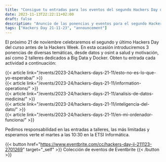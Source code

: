 ```yaml
---
title: "Consigue tu entradas para los eventos del segundo Hackers Day del curso 23/24"
date: 2023-11-13T22:22:11+02:00
draft: false
description: "Anuncio de las ponencias y eventos para el segundo Hackers Day del curso 2023/24"
tags: ["Hackers Day 21-11-23", "announcement"]
---
```


El próximo 21 de noviembre celebraremos el segundo y último Hackers Day del curso antes de la Hackers Week. En esta ocasión introduciremos 3 ponencias de diversas temáticas, desde datos y osint a salud y motivación, así como 2 talleres dedicados a Big Data y Docker. Obten tu entrada cada actividad a continuación:

{{< article link="/events/2023-24/hackers-days-21-11/esto-no-es-lo-que-yo-esperaba/" >}}
<br>
{{< article link="/events/2023-24/hackers-days-21-11/information-operations/" >}}
<br>
{{< article link="/events/2023-24/hackers-days-21-11/analisis-de-datos-medicina/" >}}
<br>
{{< article link="/events/2023-24/hackers-days-21-11/inteligencia-del-dato/" >}}
<br>
{{< article link="/events/2023-24/hackers-days-21-11/en-mi-ordenador-funciona/" >}}

Pedimos responsabilidad en las entradas a talleres, las más limitadas y esperamos verte el martes a las 10:30 en la ETSI Informática.

{{< button href="https://www.eventbrite.com/cc/hackers-day-ii-211123-2701269" target="_self" >}}
Colección de eventos de Eventbrite
{{< /button >}}

